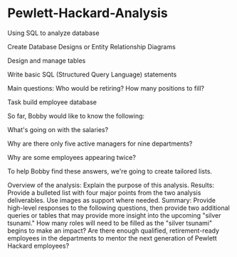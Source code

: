 # Pewlett-Hackard-Analysis
Using SQL to analyze database

Create Database Designs or Entity Relationship Diagrams

Design and manage tables

Write basic SQL (Structured Query Language) statements

Main questions:
Who would be retiring?
How many positions to fill?

Task build employee database

So far, Bobby would like to know the following:

What's going on with the salaries?


Why are there only five active managers for nine departments?


Why are some employees appearing twice?


To help Bobby find these answers, we're going to create tailored lists.

Overview of the analysis: Explain the purpose of this analysis.
Results: Provide a bulleted list with four major points from the two analysis deliverables. Use images as support where needed.
Summary: Provide high-level responses to the following questions, then provide two additional queries or tables that may provide more insight into the upcoming "silver tsunami."
How many roles will need to be filled as the "silver tsunami" begins to make an impact?
Are there enough qualified, retirement-ready employees in the departments to mentor the next generation of Pewlett Hackard employees?
